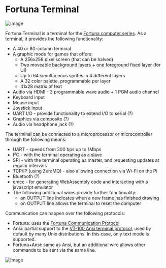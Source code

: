 # Fortuna Terminal

![image](https://user-images.githubusercontent.com/84652/215353776-29afeb20-d336-4596-835f-49292c930799.png)

Fortuna Terminal is a terminal for the [Fortuna computer series](https://fortuna-computers.github.io/). As a terminal, it provides the following functionality:

 - A 40 or 80-column terminal
 - A graphic mode for games that offers:
   - A 256x256 pixel screen (that can be halved)
   - Two moveable background layers + one foreground fixed layer (for UI)
   - Up to 64 simultaneous sprites in 4 different layers
   - A 32 color palette, programmable per layer
   - 41x28 matrix of text
 - Audio via HDMI - 3 programmable wave audio + 1 PGM audio channel
 - Keyboard input
 - Mouse input
 - Joystick input
 - UART I/O - provide functionality to extend I/O to serial (?)
 - Graphics via composite (?)
 - Audio via headphone jack (?)
 
 The terminal can be connected to a microprocessor or microcontroller through the following means:
 
 - UART - speeds from 300 bps up to 1Mbps
 - I²C - with the terminal operating as a slave
 - SPI - with the terminal operating as master, and requesting updates at regular intervals
 - TCP/IP (using ZeroMQ) - also allowing connection via Wi-Fi on the Pi
 - Bluetooth (?)
 - emcc - for generating WebAssembly code and interacting with a javascript emulator
 - The following additional wires provide further functionality:
   - an OUTPUT line indicates when a new frame has finished drawing
   - on OUTPUT line allows the terminal to reset the computer

Communication can happen over the following protocols:

 - Fortuna: uses the [Fortuna Communication Protocol](https://docs.google.com/spreadsheets/d/1n-Tddk_1RplzINRn6SIJ1oKEY4TRZD6mcdNHknaA9lI/edit?usp=sharing)
 - Ansi: partial support to the [VT-100 Ansi terminal protocol](https://espterm.github.io/docs/VT100%20escape%20codes.html), used by default by many Unix distributions. In this case, only text mode is supported.
 - Fortuna+Ansi: same as Ansi, but an additional wire allows other commands to be sent via the same line.

![image](https://user-images.githubusercontent.com/84652/215804976-7d3786c7-9bce-4a90-9154-df26b0a7fa0b.png)
